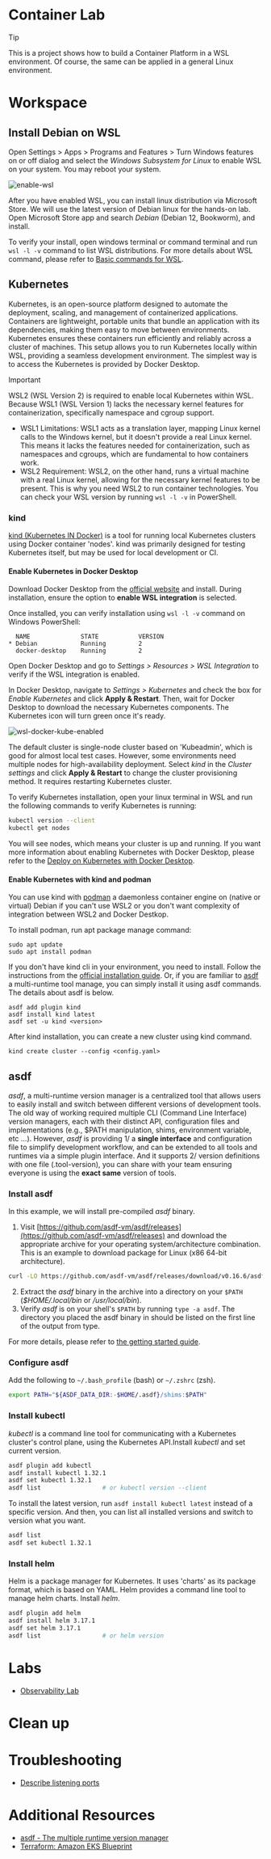 # Container Lab
> [!TIP]
> This is a project shows how to build a Container Platform in a WSL environment. Of course, the same can be applied in a general Linux environment.

# Workspace
## Install Debian on WSL
Open Settings > Apps > Programs and Features > Turn Windows features on or off dialog and select the *Windows Subsystem for Linux* to enable WSL on your system. You may reboot your system.

![enable-wsl](images/enable-wsl.png)

After you have enabled WSL, you can install linux distribution via Microsoft Store. We will use the latest version of Debian linux for the hands-on lab. Open Microsoft Store app and search *Debian* (Debian 12, Bookworm), and install.

To verify your install, open windows terminal or command terminal and run `wsl -l -v` command to list WSL distributions. For more details about WSL command, please refer to [Basic commands for WSL](https://learn.microsoft.com/en-us/windows/wsl/basic-commands).

## Kubernetes
Kubernetes, is an open-source platform designed to automate the deployment, scaling, and management of containerized applications. Containers are lightweight, portable units that bundle an application with its dependencies, making them easy to move between environments. Kubernetes ensures these containers run efficiently and reliably across a cluster of machines. This setup allows you to run Kubernetes locally within WSL, providing a seamless development environment. The simplest way is to access the Kubernetes is provided by Docker Desktop.

> [!IMPORTANT]
> WSL2 (WSL Version 2) is required to enable local Kubernetes within WSL. Because WSL1 (WSL Version 1) lacks the necessary kernel features for containerization, specifically namespace and cgroup support.
>
> - WSL1 Limitations: WSL1 acts as a translation layer, mapping Linux kernel calls to the Windows kernel, but it doesn't provide a real Linux kernel. This means it lacks the features needed for containerization, such as namespaces and cgroups, which are fundamental to how containers work.
> - WSL2 Requirement: WSL2, on the other hand, runs a virtual machine with a real Linux kernel, allowing for the necessary kernel features to be present. This is why you need WSL2 to run container technologies.
> You can check your WSL version by running `wsl -l -v` in PowerShell.

### kind
[kind (Kubernetes IN Docker)](https://github.com/kubernetes-sigs/kind) is a tool for running local Kubernetes clusters using Docker container 'nodes'. kind was primarily designed for testing Kubernetes itself, but may be used for local development or CI.

#### Enable Kubernetes in Docker Desktop
Download Docker Desktop from the [official website](https://www.docker.com/products/docker-desktop) and install. During installation, ensure the option to **enable WSL integration** is selected.

Once installed, you can verify installation using `wsl -l -v` command on Windows PowerShell:
```
  NAME              STATE           VERSION
* Debian            Running         2
  docker-desktop    Running         2
```

Open Docker Desktop and go to *Settings > Resources > WSL Integration* to verify if the WSL integration is enabled.

In Docker Desktop, navigate to *Settings > Kubernetes* and check the box for *Enable Kubernetes* and click **Apply & Restart**. Then, wait for Docker Desktop to download the necessary Kubernetes components. The Kubernetes icon will turn green once it's ready.

![wsl-docker-kube-enabled](images/wsl-docker-kube-enabled.png)

The default cluster is single-node cluster based on 'Kubeadmin', which is good for almost local test cases. However, some environments need multiple nodes for high-availability deployment. Select *kind* in the *Cluster settings* and click **Apply & Restart** to change the cluster provisioning method. It requires restarting Kubernetes cluster.

To verify Kubernetes installation, open your linux terminal in WSL and run the following commands to verify Kubernetes is running:
```bash
kubectl version --client
kubectl get nodes
```
You will see nodes, which means your cluster is up and running. If you want more information about enabling Kubernetes with Docker Desktop, please refer to the [Deploy on Kubernetes with Docker Desktop](https://docs.docker.com/desktop/features/kubernetes/).

#### Enable Kubernetes with kind and podman
You can use kind with [podman](https://podman.io) a daemonless container engine on (native or virtual) Debian if you can't use WSL2 or you don't want complexity of integration between WSL2 and Docker Destkop.

To install podman, run apt package manage command:
```
sudo apt update
sudo apt install podman
```

If you don't have kind cli in your environment, you need to install. Follow the instructions from the [official installation guide](https://kind.sigs.k8s.io/docs/user/quick-start/#installation). Or, if you are familiar to [asdf](#asdf) a multi-runtime tool manage, you can simply install it using asdf commands. The details about asdf is below.
```
asdf add plugin kind
asdf install kind latest
asdf set -u kind <version>
```
After kind installation, you can create a new cluster using kind command.
```
kind create cluster --config <config.yaml>
```

## asdf
*asdf*, a multi-runtime version manager is a centralized tool that allows users to easily install and switch between different versions of development tools. The old way of working required multiple CLI (Command Line Interface) version managers, each with their distinct API, configuration files and implementations (e.g., $PATH manipulation, shims, environment variable, etc ...). However, *asdf* is providing 1/ a **single interface** and configuration file to simplify development
workflow, and can be extended to all tools and runtimes via a simple plugin interface. And it supports 2/ version definitions with one file (.tool-version), you can share with your team ensuring everyone is using the **exact same** version of tools.

### Install asdf
In this example, we will install pre-compiled *asdf* binary.

1. Visit [https://github.com/asdf-vm/asdf/releases](https://github.com/asdf-vm/asdf/releases) and download the appropriate archive for your operating system/architecture combination. This is an example to download package for Linux (x86 64-bit architecture).
```bash
curl -LO https://github.com/asdf-vm/asdf/releases/download/v0.16.6/asdf-v0.16.6-linux-amd64.tar.gz
```
2. Extract the *asdf* binary in the archive into a directory on your `$PATH` (*$HOME/.local/bin* or */usr/local/bin*).
3. Verify *asdf* is on your shell's `$PATH` by running `type -a asdf`. The directory you placed the asdf binary in should be listed on the first line of the output from type.

For more details, please refer to [the getting started guide](https://asdf-vm.com/guide/getting-started.html).

### Configure asdf
Add the following to `~/.bash_profile` (bash) or `~/.zshrc` (zsh).
```bash
export PATH="${ASDF_DATA_DIR:-$HOME/.asdf}/shims:$PATH"
```

### Install kubectl
*kubectl* is a command line tool for communicating with a Kubernetes cluster's control plane, using the Kubernetes API.Install *kubectl* and set current version.
```bash
asdf plugin add kubectl
asdf install kubectl 1.32.1
asdf set kubectl 1.32.1
asdf list                 # or kubectl version --client
```

To install the latest version, run `asdf install kubectl latest` instead of a specific version. And then, you can list all installed versions and switch to version what you want.
```bash
asdf list
asdf set kubectl 1.32.1
```

### Install helm
Helm is a package manager for Kubernetes. It uses 'charts' as its package format, which is based on YAML. Helm provides a command line tool to manage helm charts. Install *helm*.

```bash
asdf plugin add helm
asdf install helm 3.17.1
asdf set helm 3.17.1
asdf list                 # or helm version
```

# Labs
- [Observability Lab](labs/observability-lab.md)

# Clean up

# Troubleshooting
- [Describe listening ports](https://phoenixnap.com/kb/linux-check-open-ports)

# Additional Resources
- [asdf - The multiple runtime version manager](https://asdf-vm.com/)
- [Terraform: Amazon EKS Blueprint](https://github.com/Young-ook/terraform-aws-eks/tree/main/examples/blueprint)
